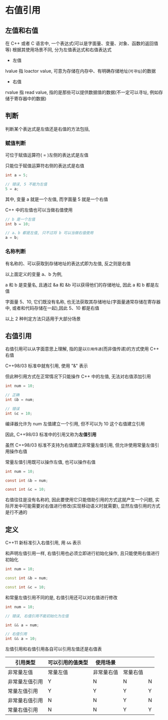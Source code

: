 <!--
 * @Description: 
 * @Version: 1.0
 * @Author: daLao
 * @Email: dalao@xxx.com
 * @Date: 2022-10-26 19:53:02
 * @LastEditors: daLao
 * @LastEditTime: 2023-04-19 11:58:57
-->

# 右值引用

## 左值和右值

在 C++ 或者 C 语言中, 一个表达式(可以是字面量、变量、对象、函数的返回值等) 根据其使用场景不同, 分为左值表达式和右值表达式

- 左值

lvalue 指 loactor value, 可意为存储在内存中、有明确存储地址(`可寻址`)的数据

- 右值

rvalue 指 read value, 指的是那些可以提供数据值的数据(不一定可以寻址, 例如存储于寄存器中的数据)

## 判断

判断某个表达式是左值还是右值的方法包括,

### 赋值判断

可位于赋值运算符( = )左侧的表达式是左值

只能位于赋值运算符右侧的表达式是右值

```c
int a = 5;

// 错误, 5 不能为左值
5 = a;
```

其中, 变量 a 就是一个左值, 而字面量 5 就是一个右值

C++ 中的左值也可以当做右值使用

```c
// b 是一个左值
int b = 10;

// a、b 都是左值, 只不过将 b 可以当做右值使用
a = b;
```

### 名称判断

有名称的、可以获取到存储地址的表达式即为左值, 反之则是右值

以上面定义的变量 a、b 为例,

a 和 b 是变量名, 且通过 &a 和 &b 可以获得他们的存储地址, 因此 a 和 b 都是左值

字面量 5、10, 它们既没有名称, 也无法获取其存储地址(字面量通常存储在寄存器中, 或者和代码存储在一起),因此 5、10 都是右值

以上 2 种判定方法只适用于大部分场景

## 右值引用

右值引用可以从字面意思上理解, 指的是以`引用传递`(而非值传递)的方式使用 C++ 右值

C++98/03 标准中就有引用, 使用 "&" 表示

但此种引用方式在正常情况下只能操作 C++ 中的左值, 无法对右值添加引用

```c++
int num = 10;

// 正确
int &b = num;

// 错误
int &c = 10;
```

编译器允许为 num 左值建立一个引用, 但不可以为 10 这个右值建立引用

因此, C++98/03 标准中的引用又称为**左值引用**

虽然 C++98/03 标准不支持为右值建立非常量左值引用, 但允许使用常量左值引用操作右值

常量左值引用既可以操作左值, 也可以操作右值

```c
int num = 10;

const int &b = num;

const int &c = 10;
```

右值往往是没有名称的, 因此要使用它只能借助引用的方式这就产生一个问题, 实际开发中可能需要对右值进行修改(实现移动语义时就需要), 显然左值引用的方式是行不通的

## 定义

C++11 新标准引入右值引用, 用 `&&` 表示

和声明左值引用一样, 右值引用也必须立即进行初始化操作, 且只能使用右值进行初始化

```c++
int num = 10;

const int &b = num;

const int &c = 10;
```

和常量左值引用不同的是, 右值引用还可以对右值进行修改

```c++
int num = 10;

// 错误, 右值引用不能初始化为左值

int && a = num;

// 右值引用
int && a = 10;
```

左值引用和右值引用各自可以引用左值还是右值表

| 引用类型       | 可以引用的值类型 | 使用场景   |          |     |
| -------------- | ---------------- | ---------- | -------- | --- |
| 非常量左值     | 常量左值         | 非常量右值 | 常量右值 |     |                          |
| 非常量左值引用 | Y                | N          | N        | N   | 无                       |
| 常量左值引用   | Y                | Y          | Y        | Y   | 常用类中构建拷贝构造函数 |
| 非常量右值引用 | N                | N          | Y        | N   | 移动语义、完美转发       |
| 常量右值引用   | N                | N          | Y        | Y   | 无实际用途               |